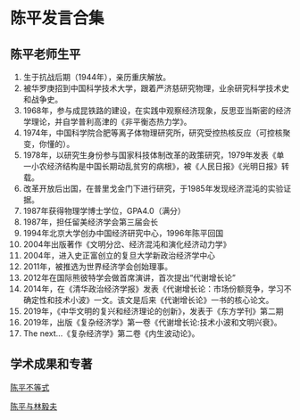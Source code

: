 # 陈平发言合集

## 陈平老师生平

1. 生于抗战后期（1944年），亲历重庆解放。
2. 被华罗庚招到中国科学技术大学，跟着严济慈研究物理，业余研究科学技术史和战争史。
3. 1968年，参与成昆铁路的建设，在实践中观察经济现象，反思亚当斯密的经济学理论，并自学普利高津的《非平衡态热力学》。
4. 1974年，中国科学院合肥等离子体物理研究所，研究受控热核反应（可控核聚变，你懂的）。
5. 1978年，以研究生身份参与国家科技体制改革的政策研究，1979年发表《单一小农经济结构是中国长期动乱贫穷的病根》，被《人民日报》《光明日报》转载。
6. 改革开放后出国，在普里戈金门下进行研究，于1985年发现经济混沌的实验证据。
7. 1987年获得物理学博士学位，GPA4.0（满分）
8. 1987年，担任留美经济学会第三届会长
9. 1994年北京大学创办中国经济研究中心，1996年陈平回国
10. 2004年出版著作《文明分岔、经济混沌和演化经济动力学》
11. 2004年，进入史正富创立的复旦大学新政治经济学中心
12. 2011年，被推选为世界经济学会创始理事。
13. 2012年在国际熊彼特学会做首席演讲，首次提出“代谢增长论”
14. 2014年，在《清华政治经济学报》发表《代谢增长论：市场份额竞争，学习不确定性和技术小波》一文。该文是后来《代谢增长论》一书的核心论文。
15. 2019年，《中华文明的复兴和经济理论的创新》，发表于《东方学刊》第二期
16. 2019年，出版《复杂经济学》第一卷《代谢增长论:技术小波和文明兴衰》。
17. The next...《复杂经济学》第二卷《内生波动论》。

## 学术成果和专著

[陈平不等式](陈平不等式.md)

[陈平与林毅夫](陈平与林毅夫.md)
